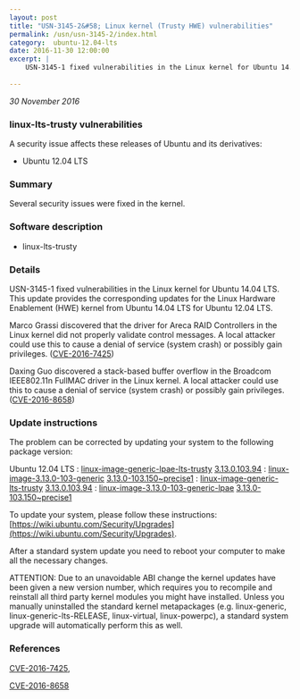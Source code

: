```yaml
---
layout: post
title: "USN-3145-2&#58; Linux kernel (Trusty HWE) vulnerabilities"
permalink: /usn/usn-3145-2/index.html
category:  ubuntu-12.04-lts
date: 2016-11-30 12:00:00
excerpt: |
    USN-3145-1 fixed vulnerabilities in the Linux kernel for Ubuntu 14.04 LTS. This update provides the corresponding updates for the Linux Hardware Enablement (HWE) kernel from Ubuntu 14.04 LTS for Ubuntu 12.04 LTS.
    
--- 
```

 
 

*30 November 2016*

### linux-lts-trusty vulnerabilities

A security issue affects these releases of Ubuntu and its derivatives:

* Ubuntu 12.04 LTS

### Summary

Several security issues were fixed in the kernel. 

### Software description

* linux-lts-trusty 

### Details

USN-3145-1 fixed vulnerabilities in the Linux kernel for Ubuntu 14.04 LTS. This update provides the corresponding updates for the Linux Hardware Enablement (HWE) kernel from Ubuntu 14.04 LTS for Ubuntu 12.04 LTS.

Marco Grassi discovered that the driver for Areca RAID Controllers in the Linux kernel did not properly validate control messages. A local attacker could use this to cause a denial of service (system crash) or possibly gain privileges. ([CVE-2016-7425](http://people.ubuntu.com/~ubuntu-security/cve/CVE-2016-7425))

Daxing Guo discovered a stack-based buffer overflow in the Broadcom IEEE802.11n FullMAC driver in the Linux kernel. A local attacker could use this to cause a denial of service (system crash) or possibly gain privileges. ([CVE-2016-8658](http://people.ubuntu.com/~ubuntu-security/cve/CVE-2016-8658)) 

### Update instructions

The problem can be corrected by updating your system to the following package version:

Ubuntu 12.04 LTS
 : [linux-image-generic-lpae-lts-trusty](https://launchpad.net/ubuntu/+source/linux-lts-trusty) <span> [3.13.0.103.94](https://launchpad.net/ubuntu/+source/linux-lts-trusty/3.13.0-103.150~precise1) </span> 
 : [linux-image-3.13.0-103-generic](https://launchpad.net/ubuntu/+source/linux-lts-trusty) <span> [3.13.0-103.150~precise1](https://launchpad.net/ubuntu/+source/linux-lts-trusty/3.13.0-103.150~precise1) </span> 
 : [linux-image-generic-lts-trusty](https://launchpad.net/ubuntu/+source/linux-lts-trusty) <span> [3.13.0.103.94](https://launchpad.net/ubuntu/+source/linux-lts-trusty/3.13.0-103.150~precise1) </span> 
 : [linux-image-3.13.0-103-generic-lpae](https://launchpad.net/ubuntu/+source/linux-lts-trusty) <span> [3.13.0-103.150~precise1](https://launchpad.net/ubuntu/+source/linux-lts-trusty/3.13.0-103.150~precise1) </span> 

To update your system, please follow these instructions: [https://wiki.ubuntu.com/Security/Upgrades](https://wiki.ubuntu.com/Security/Upgrades).

After a standard system update you need to reboot your computer to make all the necessary changes.

ATTENTION: Due to an unavoidable ABI change the kernel updates have been given a new version number, which requires you to recompile and reinstall all third party kernel modules you might have installed. Unless you manually uninstalled the standard kernel metapackages (e.g. linux-generic, linux-generic-lts-RELEASE, linux-virtual, linux-powerpc), a standard system upgrade will automatically perform this as well. 

### References

 
 [CVE-2016-7425](http://people.ubuntu.com/~ubuntu-security/cve/CVE-2016-7425), 

 [CVE-2016-8658](http://people.ubuntu.com/~ubuntu-security/cve/CVE-2016-8658)
 

